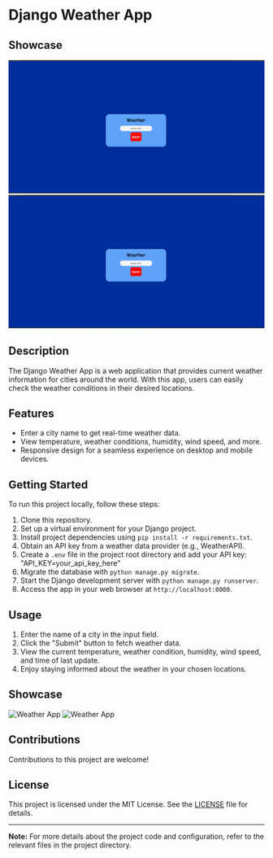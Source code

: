 # Django Weather App

## Showcase
![Screenshot 1](Demo\Screenshot-1.png)
![Screenshot 2](Demo\Screenshot-1.png)
## Description

The Django Weather App is a web application that provides current weather information for cities around the world. With this app, users can easily check the weather conditions in their desired locations.

## Features

- Enter a city name to get real-time weather data.
- View temperature, weather conditions, humidity, wind speed, and more.
- Responsive design for a seamless experience on desktop and mobile devices.

## Getting Started

To run this project locally, follow these steps:

1. Clone this repository.
2. Set up a virtual environment for your Django project.
3. Install project dependencies using `pip install -r requirements.txt`.
4. Obtain an API key from a weather data provider (e.g., WeatherAPI).
5. Create a `.env` file in the project root directory and add your API key:
"API_KEY=your_api_key_here"
6. Migrate the database with `python manage.py migrate`.
7. Start the Django development server with `python manage.py runserver`.
8. Access the app in your web browser at `http://localhost:8000`.

## Usage

1. Enter the name of a city in the input field.
2. Click the "Submit" button to fetch weather data.
3. View the current temperature, weather condition, humidity, wind speed, and time of last update.
4. Enjoy staying informed about the weather in your chosen locations.

## Showcase

![Weather App](screenshots/screenshot1.png)
![Weather App](screenshots/screenshot2.png)

## Contributions

Contributions to this project are welcome!

## License

This project is licensed under the MIT License. See the [LICENSE](LICENSE) file for details.

---

**Note:** For more details about the project code and configuration, refer to the relevant files in the project directory.
